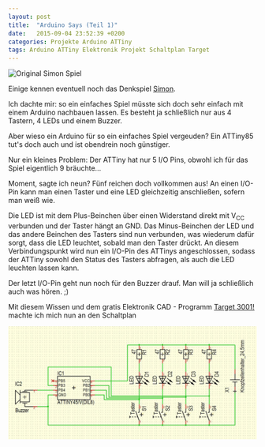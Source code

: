 ```yaml
---
layout: post
title:  "Arduino Says (Teil 1)"
date:   2015-09-04 23:52:39 +0200
categories: Projekte Arduino ATTiny
tags: Arduino ATTiny Elektronik Projekt Schaltplan Target
---
```


![Original Simon Spiel](https://upload.wikimedia.org/wikipedia/commons/9/99/OriginalSimon.jpg)

Einige kennen eventuell noch das Denkspiel [Simon](https://en.wikipedia.org/wiki/Simon_(game)).

Ich dachte mir: so ein einfaches Spiel müsste sich doch sehr einfach mit einem Arduino nachbauen lassen. Es besteht ja schließlich nur aus 4 Tastern, 4 LEDs und einem Buzzer.

Aber wieso ein Arduino für so ein einfaches Spiel vergeuden? Ein ATTiny85 tut's doch auch und ist obendrein noch günstiger.

<!--more-->

Nur ein kleines Problem: Der ATTiny hat nur 5 I/O Pins, obwohl ich für das Spiel eigentlich 9 bräuchte...

Moment, sagte ich neun? Fünf reichen doch vollkommen aus! An einen I/O-Pin kann man einen Taster und eine LED gleichzeitig anschließen, sofern man weiß wie.

Die LED ist mit dem Plus-Beinchen über einen Widerstand direkt mit V<sub>CC</sub> verbunden und der Taster hängt an GND. Das Minus-Beinchen der LED und das andere Beinchen des Tasters sind nun verbunden, was wiederum dafür sorgt, dass die LED leuchtet, sobald man den Taster drückt. An diesem Verbindungspunkt wird nun ein I/O-Pin des ATTinys angeschlossen, sodass der ATTiny sowohl den Status des Tasters abfragen, als auch die LED leuchten lassen kann.

Der letzt I/O-Pin geht nun noch für den Buzzer drauf. Man will ja schließlich auch was hören. ;)

Mit diesem Wissen und dem gratis Elektronik CAD - Programm [Target 3001!](http://server.ibfriedrich.com/wiki/ibfwikide/index.php?title=Hauptseite) machte ich mich nun an den Schaltplan

![ATTiny says - Schaltplan](/uploads/2015-09-04-ATTiny-says-Schaltplan.jpg)
